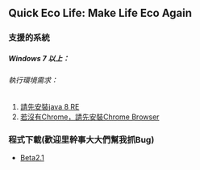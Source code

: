 Quick Eco Life: Make Life Eco Again
-----
### 支援的系統
##### Windows 7 以上：
###### 執行環境需求：
1. [請先安裝java 8 RE](http://javadl.oracle.com/webapps/download/AutoDL?BundleId=218830_e9e7ea248e2c4826b92b3f075a80e441)
2. [若沒有Chrome，請先安裝Chrome Browser](https://www.google.com.tw/chrome/browser/desktop/)

### 程式下載(歡迎里幹事大大們幫我抓Bug)
* [Beta2.1](https://github.com/ylfuzzy/QuickEcoLife/raw/master/executableJAR/QuickEcoLife_Beta2.1.zip)
